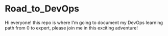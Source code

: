 # Road_to_DevOps
Hi everyone! this repo is where I'm going to document my DevOps learning path from 0 to expert, please join me in this exciting adventure!
